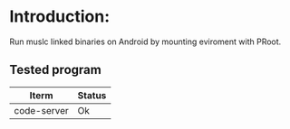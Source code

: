 # Introduction:

Run muslc linked binaries on Android by mounting eviroment with PRoot.

## Tested program

| Iterm       | Status |
| ----------- | ------ |
| code-server | Ok     |
